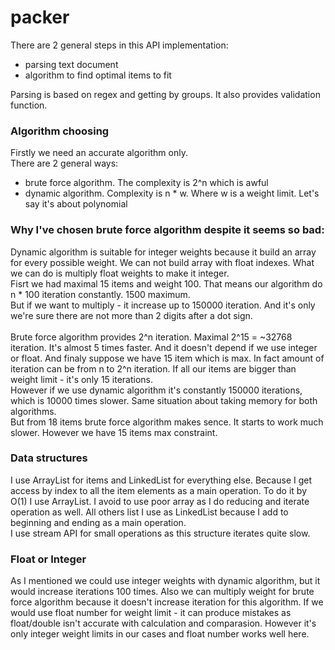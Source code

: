 # packer

There are 2 general steps in this API implementation: <br>
- parsing text document
- algorithm to find optimal items to fit

Parsing is based on regex and getting by groups. It also provides validation function.<br>

### Algorithm choosing
Firstly we need an accurate algorithm only. <br>
There are 2 general ways:<br>
- brute force algorithm. The complexity is 2^n which is awful
- dynamic algorithm. Complexity is n * w. Where w is a weight limit. Let's say it's about polynomial

### Why I've chosen brute force algorithm despite it seems so bad:
Dynamic algorithm is suitable for integer weights because it build an array for every possible weight. 
We can not build array with float indexes. What we can do is multiply float weights to make it integer.<br>
Fisrt we had maximal 15 items and weight 100. That means our algorithm do n * 100 iteration constantly. 1500 maximum.<br>
But if we want to multiply - it increase up to 150000 iteration. And it's only we're sure there are not more than 2 digits after a dot sign.<br>
<br>
Brute force algorithm provides 2^n iteration. Maximal 2^15 = ~32768 iteration. It's almost 5 times faster. And it doesn't depend if we use integer or float.
And finaly suppose we have 15 item which is max. In fact amount of iteration can be from n to 2^n iteration. If all our items are bigger than weight limit - it's only 15 iterations.<br>
However if we use dynamic algorithm it's constantly 150000 iterations, which is 10000 times slower. 
Same situation about taking memory for both algorithms.<br> 
But from 18 items brute force algorithm makes sence. It starts to work much slower. However we have 15 items max constraint.

### Data structures
I use ArrayList for items and LinkedList for everything else. Because I get access by index to all the item elements as a main operation.
To do it by O(1) I use ArrayList. I avoid to use poor array as I do reducing and iterate operation as well.
All others list I use as LinkedList because I add to beginning and ending as a main operation.<br>
I use stream API for small operations as this structure iterates quite slow.

### Float or Integer
As I mentioned we could use integer weights with dynamic algorithm, but it would increase iterations 100 times.
Also we can multiply weight for brute force algorithm because it doesn't increase iteration for this algorithm. 
If we would use float number for weight limit - it can produce mistakes as float/double isn't accurate with calculation and comparasion. However it's only integer weight limits in our cases and float number works well here.
